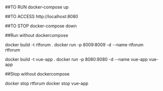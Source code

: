 ##TO RUN
docker-compose up

##TO ACCESS
http://localhost:8080

##TO STOP
docker-compose down

##Run without dockercompose

docker build -t rtforum .
docker run -p 8009:8009 -d --name rtforum rtforum

docker build -t vue-app .
docker run -p 8080:8080 -d --name vue-app vue-app

##Stop without dockercompose

docker stop rtforum
docker stop vue-app
